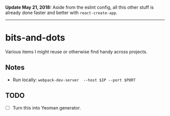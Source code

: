 **Update May 21, 2018:** Aside from the eslint config, all this other stuff is already done faster and better with `react-create-app`.

*****

# bits-and-dots

Various items I might reuse or otherwise find handy across projects.

## Notes

* Run locally: `webpack-dev-server  --host $IP --port $PORT`

## TODO
- [ ] Turn this into Yeoman generator.
